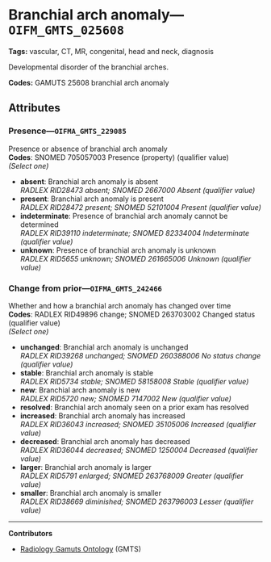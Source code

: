 # Branchial arch anomaly—`OIFM_GMTS_025608`

**Tags:** vascular, CT, MR, congenital, head and neck, diagnosis

Developmental disorder of the branchial arches.

**Codes:** GAMUTS 25608 branchial arch anomaly

## Attributes

### Presence—`OIFMA_GMTS_229085`

Presence or absence of branchial arch anomaly  
**Codes**: SNOMED 705057003 Presence (property) (qualifier value)  
*(Select one)*

- **absent**: Branchial arch anomaly is absent  
_RADLEX RID28473 absent; SNOMED 2667000 Absent (qualifier value)_
- **present**: Branchial arch anomaly is present  
_RADLEX RID28472 present; SNOMED 52101004 Present (qualifier value)_
- **indeterminate**: Presence of branchial arch anomaly cannot be determined  
_RADLEX RID39110 indeterminate; SNOMED 82334004 Indeterminate (qualifier value)_
- **unknown**: Presence of branchial arch anomaly is unknown  
_RADLEX RID5655 unknown; SNOMED 261665006 Unknown (qualifier value)_

### Change from prior—`OIFMA_GMTS_242466`

Whether and how a branchial arch anomaly has changed over time  
**Codes**: RADLEX RID49896 change; SNOMED 263703002 Changed status (qualifier value)  
*(Select one)*

- **unchanged**: Branchial arch anomaly is unchanged  
_RADLEX RID39268 unchanged; SNOMED 260388006 No status change (qualifier value)_
- **stable**: Branchial arch anomaly is stable  
_RADLEX RID5734 stable; SNOMED 58158008 Stable (qualifier value)_
- **new**: Branchial arch anomaly is new  
_RADLEX RID5720 new; SNOMED 7147002 New (qualifier value)_
- **resolved**: Branchial arch anomaly seen on a prior exam has resolved  
- **increased**: Branchial arch anomaly has increased  
_RADLEX RID36043 increased; SNOMED 35105006 Increased (qualifier value)_
- **decreased**: Branchial arch anomaly has decreased  
_RADLEX RID36044 decreased; SNOMED 1250004 Decreased (qualifier value)_
- **larger**: Branchial arch anomaly is larger  
_RADLEX RID5791 enlarged; SNOMED 263768009 Greater (qualifier value)_
- **smaller**: Branchial arch anomaly is smaller  
_RADLEX RID38669 diminished; SNOMED 263796003 Lesser (qualifier value)_

---

**Contributors**

- [Radiology Gamuts Ontology](https://gamuts.net/) (GMTS)